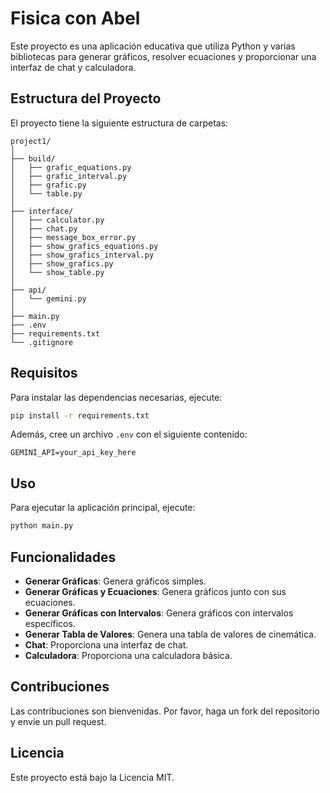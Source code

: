 # Fisica con Abel

Este proyecto es una aplicación educativa que utiliza Python y varias bibliotecas para generar gráficos, resolver ecuaciones y proporcionar una interfaz de chat y calculadora.

## Estructura del Proyecto

El proyecto tiene la siguiente estructura de carpetas:

```
project1/
│
├── build/
│   ├── grafic_equations.py
│   ├── grafic_interval.py
│   ├── grafic.py
│   └── table.py
│
├── interface/
│   ├── calculator.py
│   ├── chat.py
│   ├── message_box_error.py
│   ├── show_grafics_equations.py
│   ├── show_grafics_interval.py
│   ├── show_grafics.py
│   └── show_table.py
│
├── api/
│   └── gemini.py
│
├── main.py
├── .env
├── requirements.txt
└── .gitignore
```

## Requisitos

Para instalar las dependencias necesarias, ejecute:

```bash
pip install -r requirements.txt
```

Además, cree un archivo `.env` con el siguiente contenido:

```
GEMINI_API=your_api_key_here
```

## Uso

Para ejecutar la aplicación principal, ejecute:

```bash
python main.py
```

## Funcionalidades

- **Generar Gráficas**: Genera gráficos simples.
- **Generar Gráficas y Ecuaciones**: Genera gráficos junto con sus ecuaciones.
- **Generar Gráficas con Intervalos**: Genera gráficos con intervalos específicos.
- **Generar Tabla de Valores**: Genera una tabla de valores de cinemática.
- **Chat**: Proporciona una interfaz de chat.
- **Calculadora**: Proporciona una calculadora básica.

## Contribuciones

Las contribuciones son bienvenidas. Por favor, haga un fork del repositorio y envíe un pull request.

## Licencia

Este proyecto está bajo la Licencia MIT.